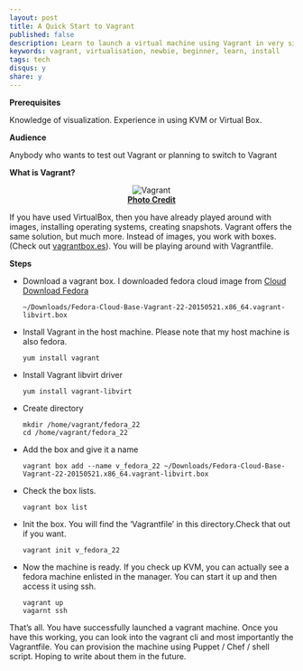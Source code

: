 ```yaml
---
layout: post
title: A Quick Start to Vagrant
published: false
description: Learn to launch a virtual machine using Vagrant in very simple steps. 
keywords: vagrant, virtualisation, newbie, beginner, learn, install
tags: tech
disqus: y
share: y
---
```



**Prerequisites**

Knowledge of visualization. Experience in using KVM or Virtual Box.

**Audience**

Anybody who wants to test out Vagrant or planning to switch to Vagrant

**What is Vagrant?**

<center><img src="http://cdn-simplyblog.rhcloud.com/uploads/big/4c0c8edadf09ea4520edba108fad71ca.png" alt="Vagrant" /></center>
<center><b class="small"><a href="https://www.hashicorp.com/blog/tags/vagrant.html">Photo Credit</a></b></center>


If you have used VirtualBox, then you have already played around with images, installing operating systems, creating snapshots. Vagrant offers the same solution, but much more. Instead of images, you work with boxes. (Check out [vagrantbox.es](http://www.vagrantbox.es/)). You will be playing around with Vagrantfile.

**Steps**

-   Download a vagrant box. I downloaded fedora cloud image from [Cloud Download Fedora](https://getfedora.org/en/cloud/download/)

    ```
    ~/Downloads/Fedora-Cloud-Base-Vagrant-22-20150521.x86_64.vagrant-libvirt.box
    ```
-   Install Vagrant in the host machine. Please note that my host machine is also fedora.

    ```
    yum install vagrant
    ```
-   Install Vagrant libvirt driver

    ```
    yum install vagrant-libvirt
    ```
-   Create directory

    ```
    mkdir /home/vagrant/fedora_22
    cd /home/vagrant/fedora_22
    ```
-   Add the box and give it a name

    ```
    vagrant box add --name v_fedora_22 ~/Downloads/Fedora-Cloud-Base-Vagrant-22-20150521.x86_64.vagrant-libvirt.box
    ```
-   Check the box lists.

    ```
    vagrant box list
    ```
-   Init the box. You will find the ‘Vagrantfile’ in this directory.Check that out if you want.

    ```
    vagrant init v_fedora_22
    ```
-   Now the machine is ready. If you check up KVM, you can actually see a fedora machine enlisted in the manager. You can start it up and then access it using ssh.

    ```
    vagrant up
    vagarnt ssh
    ```

That’s all. You have successfully launched a vagrant machine. Once you have this working, you can look into the vagrant cli and most importantly the Vagrantfile. You can provision the machine using Puppet / Chef / shell script. Hoping to write about them in the future.
